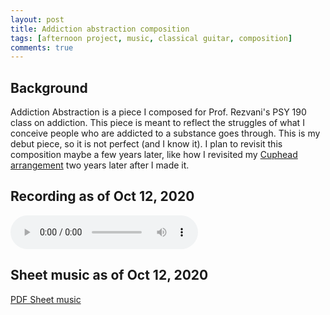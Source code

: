 ```yaml
---
layout: post
title: Addiction abstraction composition
tags: [afternoon project, music, classical guitar, composition]
comments: true
---
```


## Background
Addiction Abstraction is a piece I composed for Prof. Rezvani's PSY 190 class on addiction. This piece is meant to reflect the struggles of what I conceive people who are addicted to a substance goes through. This is my debut piece, so it is not perfect (and I know it). I plan to revisit this composition maybe a few years later, like how I revisited my [Cuphead arrangement](../2020-06-01-cuphead-arrangement) two years later after I made it.

## Recording as of Oct 12, 2020
<audio controls>
  <source src="../assets/files/addiction abstraction 20201012.mp3">
    Your browser does not support the audio element.
</audio>
<!-- [Audio download](/assets/files/addiction abstraction 20201012.mp3) -->

## Sheet music as of Oct 12, 2020
[PDF Sheet music](../assets/files/Addiction%20Abstraction%20draft%2020201012.pdf)

